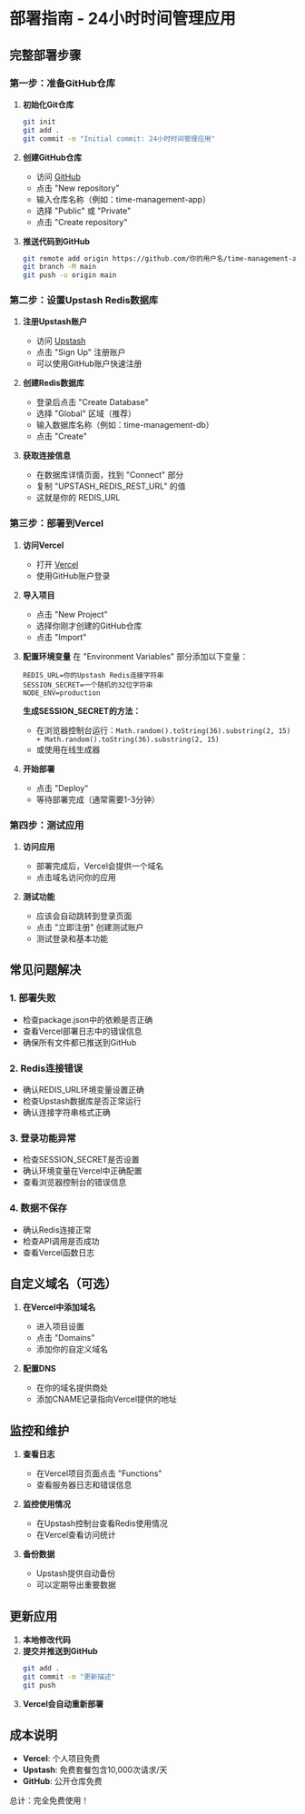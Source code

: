 # 部署指南 - 24小时时间管理应用

## 完整部署步骤

### 第一步：准备GitHub仓库

1. **初始化Git仓库**
   ```bash
   git init
   git add .
   git commit -m "Initial commit: 24小时时间管理应用"
   ```

2. **创建GitHub仓库**
   - 访问 [GitHub](https://github.com)
   - 点击 "New repository"
   - 输入仓库名称（例如：time-management-app）
   - 选择 "Public" 或 "Private"
   - 点击 "Create repository"

3. **推送代码到GitHub**
   ```bash
   git remote add origin https://github.com/你的用户名/time-management-app.git
   git branch -M main
   git push -u origin main
   ```

### 第二步：设置Upstash Redis数据库

1. **注册Upstash账户**
   - 访问 [Upstash](https://upstash.com/)
   - 点击 "Sign Up" 注册账户
   - 可以使用GitHub账户快速注册

2. **创建Redis数据库**
   - 登录后点击 "Create Database"
   - 选择 "Global" 区域（推荐）
   - 输入数据库名称（例如：time-management-db）
   - 点击 "Create"

3. **获取连接信息**
   - 在数据库详情页面，找到 "Connect" 部分
   - 复制 "UPSTASH_REDIS_REST_URL" 的值
   - 这就是你的 REDIS_URL

### 第三步：部署到Vercel

1. **访问Vercel**
   - 打开 [Vercel](https://vercel.com/)
   - 使用GitHub账户登录

2. **导入项目**
   - 点击 "New Project"
   - 选择你刚才创建的GitHub仓库
   - 点击 "Import"

3. **配置环境变量**
   在 "Environment Variables" 部分添加以下变量：
   
   ```
   REDIS_URL=你的Upstash Redis连接字符串
   SESSION_SECRET=一个随机的32位字符串
   NODE_ENV=production
   ```

   **生成SESSION_SECRET的方法：**
   - 在浏览器控制台运行：`Math.random().toString(36).substring(2, 15) + Math.random().toString(36).substring(2, 15)`
   - 或使用在线生成器

4. **开始部署**
   - 点击 "Deploy"
   - 等待部署完成（通常需要1-3分钟）

### 第四步：测试应用

1. **访问应用**
   - 部署完成后，Vercel会提供一个域名
   - 点击域名访问你的应用

2. **测试功能**
   - 应该会自动跳转到登录页面
   - 点击 "立即注册" 创建测试账户
   - 测试登录和基本功能

## 常见问题解决

### 1. 部署失败
- 检查package.json中的依赖是否正确
- 查看Vercel部署日志中的错误信息
- 确保所有文件都已推送到GitHub

### 2. Redis连接错误
- 确认REDIS_URL环境变量设置正确
- 检查Upstash数据库是否正常运行
- 确认连接字符串格式正确

### 3. 登录功能异常
- 检查SESSION_SECRET是否设置
- 确认环境变量在Vercel中正确配置
- 查看浏览器控制台的错误信息

### 4. 数据不保存
- 确认Redis连接正常
- 检查API调用是否成功
- 查看Vercel函数日志

## 自定义域名（可选）

1. **在Vercel中添加域名**
   - 进入项目设置
   - 点击 "Domains"
   - 添加你的自定义域名

2. **配置DNS**
   - 在你的域名提供商处
   - 添加CNAME记录指向Vercel提供的地址

## 监控和维护

1. **查看日志**
   - 在Vercel项目页面点击 "Functions"
   - 查看服务器日志和错误信息

2. **监控使用情况**
   - 在Upstash控制台查看Redis使用情况
   - 在Vercel查看访问统计

3. **备份数据**
   - Upstash提供自动备份
   - 可以定期导出重要数据

## 更新应用

1. **本地修改代码**
2. **提交并推送到GitHub**
   ```bash
   git add .
   git commit -m "更新描述"
   git push
   ```
3. **Vercel会自动重新部署**

## 成本说明

- **Vercel**: 个人项目免费
- **Upstash**: 免费套餐包含10,000次请求/天
- **GitHub**: 公开仓库免费

总计：完全免费使用！
